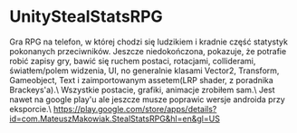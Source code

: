 # UnityStealStatsRPG
Gra RPG na telefon, w której chodzi się ludzikiem i kradnie część statystyk pokonanych przeciwników. Jeszcze niedokończona, pokazuje, że potrafie robić zapisy gry, bawić się ruchem postaci, rotacjami, colliderami, światłem/polem widzenia, UI, no generalnie klasami Vector2, Transform, Gameobject, Text i zaimportowanym assetem(LRP shader, z poradnika Brackeys'a).\\
Wszystkie postacie, grafiki, animacje zrobiłem sam.\\
Jest nawet na google play'u ale jeszcze musze poprawic wersje androida przy eksporcie.\\
https://play.google.com/store/apps/details?id=com.MateuszMakowiak.StealStatsRPG&hl=en&gl=US

